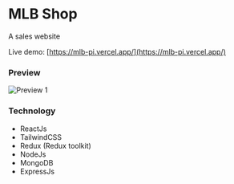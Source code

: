 # MLB Shop

A sales website

Live demo: [https://mlb-pi.vercel.app/](https://mlb-pi.vercel.app/)

### Preview

![Preview 1](https://res.cloudinary.com/annnn/image/upload/v1655554375/A%CC%89nh_chu%CC%A3p_ma%CC%80n_hi%CC%80nh_2022-06-18_191010_oavf6m.png)

### Technology

- ReactJs
- TailwindCSS
- Redux (Redux toolkit)
- NodeJs
- MongoDB
- ExpressJs

